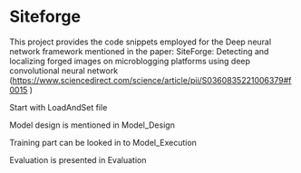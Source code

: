 # Siteforge
 This project provides the code snippets employed for the Deep neural network framework mentioned in the paper: 
 SiteForge: Detecting and localizing forged images on microblogging platforms using deep convolutional neural network  (https://www.sciencedirect.com/science/article/pii/S0360835221006379#f0015 )
 
 Start with LoadAndSet file 
	
 Model design is mentioned in Model_Design
	
 Training part can be looked in to Model_Execution
	
 Evaluation is presented in Evaluation
 
 
 
